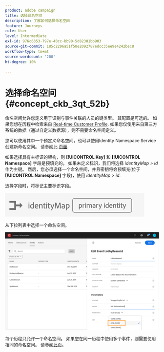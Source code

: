 ```yaml
---
product: adobe campaign
title: 选择命名空间
description: 了解如何选择命名空间
feature: Journeys
role: User
level: Intermediate
exl-id: 976c6353-797e-40cc-bb90-5d82381bb903
source-git-commit: 185c2296a51f58e2092787edcc35ee9e4242bec8
workflow-type: tm+mt
source-wordcount: '200'
ht-degree: 10%

---
```


# 选择命名空间 {#concept_ckb_3qt_52b}

命名空间允许您定义用于识别与事件关联的人员的键类型。 其配置是可选的。 如果您想在历程中检索来自 [Real-time Customer Profile](https://experienceleague.adobe.com/docs/experience-platform/profile/home.html?lang=zh-Hans). 如果您仅使用来自第三方系统的数据（通过自定义数据源），则不需要命名空间定义。

您可以使用其中一个预定义命名空间，也可以使用Identity Namespace Service创建新命名空间。 请参阅此 [页面](https://experienceleague.adobe.com/docs/experience-platform/identity/home.html?lang=zh-Hans).

如果选择具有主标识的架构，则 **[!UICONTROL Key]** 和 **[!UICONTROL Namespace]** 字段是预填充的。 如果未定义标识，我们将选择 _identityMap > id_ 作为主键。 然后，您必须选择一个命名空间，并且密钥将会预填充(位于 **[!UICONTROL Namespace]** 字段)，使用 _identityMap > id_.

选择字段时，将标记主要标识字段。

![](../assets/primary-identity.png)


从下拉列表中选择一个命名空间。

![](../assets/journey17.png)

每个历程只允许一个命名空间。 如果您在同一历程中使用多个事件，则需要使用相同的命名空间。 请参阅[此页](../building-journeys/journey.md)。
